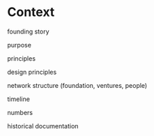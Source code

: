 # Context

founding story

purpose

principles

design principles

network structure (foundation, ventures, people)

timeline

numbers

historical documentation